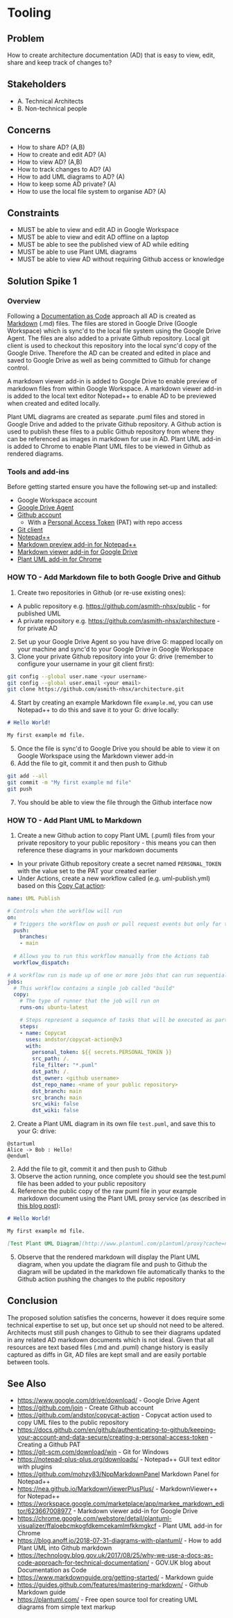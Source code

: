 # Tooling

## Problem

How to create architecture documentation (AD) that is easy to view, edit, share and keep track of changes to?  

## Stakeholders

- A. Technical Architects
- B. Non-technical people

## Concerns

- How to share AD? (A,B)
- How to create and edit AD? (A)
- How to view AD? (A,B)
- How to track changes to AD? (A)
- How to add UML diagrams to AD? (A)
- How to keep some AD private? (A)
- How to use the local file system to organise AD? (A)

## Constraints

- MUST be able to view and edit AD in Google Workspace
- MUST be able to view and edit AD offline on a laptop
- MUST be able to see the published view of AD while editing
- MUST be able to use Plant UML diagrams
- MUST be able to view AD without requiring Github access or knowledge

## Solution Spike 1

### Overview

Following a [Documentation as Code](https://technology.blog.gov.uk/2017/08/25/why-we-use-a-docs-as-code-approach-for-technical-documentation/) approach all AD is created as [Markdown](https://www.markdownguide.org/getting-started/) (.md) files. The files are stored in Google Drive (Google Workspace) which is sync'd to the local file system using the Google Drive Agent. The files are also added to a private Github repository. Local git client is used to checkout this repository into the local sync'd copy of the Google Drive. Therefore the AD can be created and edited in place and saved to Google Drive as well as being committed to Github for change control. 

A markdown viewer add-in is added to Google Drive to enable preview of markdown files from within Google Workspace. A markdown viewer add-in is added to the local text editor Notepad++ to enable AD to be previewed when created and edited locally.

Plant UML diagrams are created as separate .puml files and stored in Google Drive and added to the private Github repository. A Github action is used to publish these files to a public Github repository from where they can be referenced as images in markdown for use in AD. Plant UML add-in is added to Chrome to enable Plant UML files to be viewed in Github as rendered diagrams.

### Tools and add-ins

Before getting started ensure you have the following set-up and installed:

- Google Workspace account
- [Google Drive Agent](https://www.google.com/drive/download/)
- [Github account](https://github.com/join)
  - With a [Personal Access Token](https://docs.github.com/en/github/authenticating-to-github/keeping-your-account-and-data-secure/creating-a-personal-access-token) (PAT) with repo access 
- [Git client](https://git-scm.com/download/win)
- [Notepad++](https://notepad-plus-plus.org/downloads/)
- [Markdown preview add-in for Notepad++](https://nea.github.io/MarkdownViewerPlusPlus/)
- [Markdown viewer add-in for Google Drive](https://workspace.google.com/marketplace/app/markee_markdown_editor/623667008977)
- [Plant UML add-in for Chrome](https://chrome.google.com/webstore/detail/plantuml-visualizer/ffaloebcmkogfdkemcekamlmfkkmgkcf)


### HOW TO - Add Markdown file to both Google Drive and Github

1. Create two repositories in Github (or re-use existing ones):
  - A public repository e.g. https://github.com/asmith-nhsx/public - for published UML
  - A private repository e.g. https://github.com/asmith-nhsx/architecture - for private AD
2. Set up your Google Drive Agent so you have drive G: mapped locally on your machine and sync'd to your Google Drive in Google Workspace
3. Clone your private Github repository into your G: drive (remember to configure your username in your git client first):
```bash
git config --global user.name <your username>
git config --global user.email <your email>
git clone https://github.com/asmith-nhsx/architecture.git
```
4. Start by creating an example Markdown file `example.md`, you can use Notepad++ to do this and save it to your G: drive locally:
```md
# Hello World!

My first example md file.
```
5. Once the file is sync'd to Google Drive you should be able to view it on Google Workspace using the Markdown viewer add-in
6. Add the file to git, commit it and then push to Github
```bash
git add --all
git commit -m "My first example md file"
git push
```
7. You should be able to view the file through the Github interface now

### HOW TO - Add Plant UML to Markdown 
1. Create a new Github action to copy Plant UML (.puml) files from your private repository to your public repository - this means you can then reference these diagrams in your markdown documents
  - In your private Github repository create a secret named `PERSONAL_TOKEN` with the value set to the PAT your created earlier
  - Under Actions, create a new workflow called (e.g. uml-publish.yml) based on this [Copy Cat action](https://github.com/andstor/copycat-action):
```yaml
name: UML Publish

# Controls when the workflow will run
on:
  # Triggers the workflow on push or pull request events but only for the main branch
  push:
    branches: 
    - main
    
  # Allows you to run this workflow manually from the Actions tab
  workflow_dispatch:

# A workflow run is made up of one or more jobs that can run sequentially or in parallel
jobs:
  # This workflow contains a single job called "build"
  copy:
    # The type of runner that the job will run on
    runs-on: ubuntu-latest

    # Steps represent a sequence of tasks that will be executed as part of the job
    steps:
    - name: Copycat
      uses: andstor/copycat-action@v3
      with:
        personal_token: ${{ secrets.PERSONAL_TOKEN }}
        src_path: /.
        file_filter: "*.puml"
        dst_path: /.
        dst_owner: <github username>
        dst_repo_name: <name of your public repository>
        dst_branch: main
        src_branch: main
        src_wiki: false
        dst_wiki: false
```
2. Create a Plant UML diagram in its own file `test.puml`, and save this to your G: drive:
```plantuml
@startuml
Alice -> Bob : Hello!
@enduml
```
2. Add the file to git, commit it and then push to Github
3. Observe the action running, once complete you should see the test.puml file has been added to your public repository
4. Reference the public copy of the raw puml file in your example markdown document using the Plant UML proxy service (as described in [this blog post](https://blog.anoff.io/2018-07-31-diagrams-with-plantuml/)):
```md
# Hello World!

My first example md file.

[Test Plant UML Diagram](http://www.plantuml.com/plantuml/proxy?cache=no&src=https://raw.githubusercontent.com/<github username>/<public repository>/<branch>/test.puml)
```
5. Observe that the rendered markdown will display the Plant UML diagram, when you update the diagram file and push to Github the diagram will be updated in the markdown file automatically thanks to the Github action pushing the changes to the public repository

## Conclusion

The proposed solution satisfies the concerns, however it does require some technical expertise to set up, but once set up should not need to be altered. Architects must still  push changes to Github to see their diagrams updated in any related AD markdown documents which is not ideal. Given that all resources are text based files (.md and .puml) change history is easily captured as diffs in Git, AD files are kept small and are easily portable between tools.

## See Also
- https://www.google.com/drive/download/ - Google Drive Agent
- https://github.com/join - Create Github account
- https://github.com/andstor/copycat-action - Copycat action used to copy UML files to the public repository
- https://docs.github.com/en/github/authenticating-to-github/keeping-your-account-and-data-secure/creating-a-personal-access-token - Creating a Github PAT 
- https://git-scm.com/download/win - Git for Windows
- https://notepad-plus-plus.org/downloads/ - Notepad++ GUI text editor with plugins
- https://github.com/mohzy83/NppMarkdownPanel Markdown Panel for Notepad++
- https://nea.github.io/MarkdownViewerPlusPlus/ - MarkdownViewer++ for Notepad++
- https://workspace.google.com/marketplace/app/markee_markdown_editor/623667008977 - Markdown viewer add-in for Google Drive
- https://chrome.google.com/webstore/detail/plantuml-visualizer/ffaloebcmkogfdkemcekamlmfkkmgkcf - Plant UML add-in for Chrome
- https://blog.anoff.io/2018-07-31-diagrams-with-plantuml/ - How to add Plant UML into Github markdown
- https://technology.blog.gov.uk/2017/08/25/why-we-use-a-docs-as-code-approach-for-technical-documentation/ - GOV.UK blog about Documentation as Code
- https://www.markdownguide.org/getting-started/ - Markdown guide
- https://guides.github.com/features/mastering-markdown/ - Github Markdown guide
- https://plantuml.com/ - Free open source tool for creating UML diagrams from simple text markup








